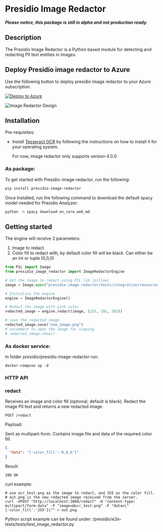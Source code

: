# Presidio Image Redactor

***Please notice, this package is still in alpha and not production ready.***

## Description

The Presidio Image Redactor is a Python based module for detecting and redacting PII
text entities in images.

## Deploy Presidio image redactor to Azure

Use the following button to deploy presidio image redactor to your Azure subscription.

[![Deploy to Azure](https://aka.ms/deploytoazurebutton)](https://portal.azure.com/#create/Microsoft.Template/uri/https%3A%2F%2Fraw.githubusercontent.com%2Fmicrosoft%2Fpresidio%2Fmain%2Fpresidio-image-redactor%2Fdeploytoazure.json)

![Image Redactor Design](../docs/assets/image-redactor-design.png)

## Installation

Pre-requisites:

- Install [Tesseract OCR](https://github.com/tesseract-ocr/tesseract) by following the
  instructions on how to install it for your operating system.

  For now, image redactor only supports version 4.0.0

### As package:

To get started with Presidio-image-redactor, run the following:

```sh
pip install presidio-image-redactor
```

Once Installed, run the following command to download the default spacy model needed for
Presidio Analyzer:

```sh
python -m spacy download en_core_web_md
```

## Getting started

The engine will receive 2 parameters:

1. Image to redact.
2. Color fill to redact with, by default color fill will be black. Can either be an int
   or tuple (0,0,0)

```python
from PIL import Image
from presidio_image_redactor import ImageRedactorEngine

# Get the image to redact using PIL lib (pillow)
image = Image.open("presidio-image-redactor/tests/integration/resources/ocr_test.png")

# Initialize the engine
engine = ImageRedactorEngine()

# Redact the image with pink color
redacted_image = engine.redact(image, (255, 192, 203))

# save the redacted image 
redacted_image.save("new_image.png")
# uncomment to open the image for viewing
# redacted_image.show()
```

### As docker service:

In folder presidio/presidio-image-redactor run:

```
docker-compose up -d
```

### HTTP API

### redact

Receives an image and color fill (optional, default is black). Redact the image PII text
and returns a new redacted image.

```
POST /redact
```

Payload:

Sent as multipart-form. Contains image file and data of the required color fill.

```json
{
  "data": "{'color_fill':'0,0,0'}"
}
```

Result:

```
200 OK
```

curl example:

```
# use ocr_test.png as the image to redact, and 255 as the color fill. 
# out.png is the new redacted image received from the server.
curl -XPOST "http://localhost:3000/redact" -H "content-type: multipart/form-data" -F "image=@ocr_test.png" -F "data=\"{'color_fill':'255'}\"" > out.png
```

Python script example can be found under:
/presidio/e2e-tests/tests/test_image_redactor.py